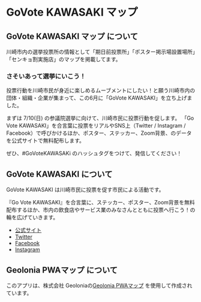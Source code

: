 GoVote KAWASAKI マップ
====

GoVote KAWASAKI マップ について
----
川崎市内の選挙投票所の情報として「期日前投票所」「ポスター掲示場設置場所」「センキョ割実施店」のマップを掲載してます。

### さそいあって選挙にいこう！
投票行動を川崎市民が身近に楽しめるムーブメントにしたい！と願う川崎市内の団体・組織・企業が集まって、この6月に「GoVote KAWASAKI」を立ち上げました。

まずは 7/10(日) の参議院選挙に向けて、川崎市民に投票行動を促します。
「Go Vote KAWASAKI」を合言葉に投票をリアルやSNS上（Twitter / Instagram / Facebook）で呼びかけるほか、ポスター、ステッカー、Zoom背景、のデータを公式サイトで無料配布します。

ぜひ、#GoVoteKAWASAKi のハッシュタグをつけて、発信してください！


GoVote KAWASAKI について
----
GoVote KAWASAKI は川崎市民に投票を促す市民による活動です。

『Go Vote KAWASAKI』を合言葉に、ステッカー、ポスター、Zoom背景を無料配布するほか、市内の飲食店やサービス業のみなさんとともに投票へ行こう！の輪を広げていきます。

* [公式サイト](https://www.govote-kawasaki.jp/)
* [Twitter](https://twitter.com/kawasaki_vote)
* [Facebook](https://www.facebook.com/govote.kawasaki)
* [Instagram](https://www.instagram.com/govote.kawasaki/?hl=ja)


Geolonia PWAマップ について
----
このアプリは、株式会社 Geoloniaの[Geolonia PWAマップ](https://github.com/geoloniamaps/pwamap) を使用して作成されています。
